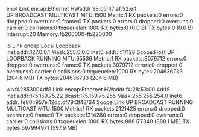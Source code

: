 eno1      Link encap:Ethernet  HWaddr 38:d5:47:af:52:e4  
          UP BROADCAST MULTICAST  MTU:1500  Metric:1
          RX packets:0 errors:0 dropped:0 overruns:0 frame:0
          TX packets:0 errors:0 dropped:0 overruns:0 carrier:0
          collisions:0 txqueuelen:1000 
          RX bytes:0 (0.0 B)  TX bytes:0 (0.0 B)
          Interrupt:20 Memory:fb200000-fb220000 

lo        Link encap:Local Loopback  
          inet addr:127.0.0.1  Mask:255.0.0.0
          inet6 addr: ::1/128 Scope:Host
          UP LOOPBACK RUNNING  MTU:65536  Metric:1
          RX packets:3079712 errors:0 dropped:0 overruns:0 frame:0
          TX packets:3079712 errors:0 dropped:0 overruns:0 carrier:0
          collisions:0 txqueuelen:1000 
          RX bytes:204636733 (204.6 MB)  TX bytes:204636733 (204.6 MB)

wlxf42853004df8 Link encap:Ethernet  HWaddr f4:28:53:00:4d:f8  
          inet addr:175.159.75.22  Bcast:175.159.75.255  Mask:255.255.254.0
          inet6 addr: fe80::957e:12dc:df79:3f43/64 Scope:Link
          UP BROADCAST RUNNING MULTICAST  MTU:1500  Metric:1
          RX packets:2121425 errors:0 dropped:0 overruns:0 frame:0
          TX packets:1314280 errors:0 dropped:0 overruns:0 carrier:0
          collisions:0 txqueuelen:1000 
          RX bytes:888177340 (888.1 MB)  TX bytes:597994971 (597.9 MB)

